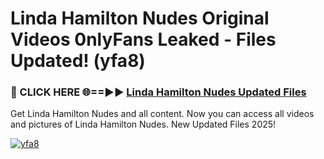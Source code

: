 # Linda Hamilton Nudes Original Videos 0nlyFans Leaked - Files Updated! (yfa8)

<h3>🔴 CLICK HERE 🌐==►► <a href="https://tinyurl.com/52m3yx9h" rel="nofollow">Linda Hamilton Nudes Updated Files</a></h3>

Get Linda Hamilton Nudes and all content. Now you can access all videos and pictures of Linda Hamilton Nudes. New Updated Files 2025!

[![yfa8](https://i.imgur.com/TnHtlc8.gif)](https://tinyurl.com/52m3yx9h)
